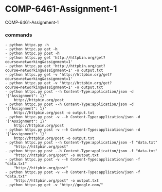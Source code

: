 # COMP-6461-Assignment-1
COMP-6461-Assignment-1

### commands
    - python httpc.py -h
    - python httpc.py get -h
    - python httpc.py post -h
    - python httpc.py get 'http://httpbin.org/get?course=networking&assignment=1'
    - python httpc.py get 'http://httpbin.org/get?course=networking&assignment=1' -o output.txt
    - python httpc.py get -v 'http://httpbin.org/get?course=networking&assignment=1' 
    - python httpc.py get -v 'http://httpbin.org/get?course=networking&assignment=1' -o output.txt
    - python httpc.py post --h Content-Type:application/json -d '{"Assignment": 1}' 
        http://httpbin.org/post
    - python httpc.py post --h Content-Type:application/json -d '{"Assignment": 1}' 
        http://httpbin.org/post -o output.txt
    - python httpc.py post -v --h Content-Type:application/json -d '{"Assignment": 1}' 
        http://httpbin.org/post
    - python httpc.py post -v --h Content-Type:application/json -d '{"Assignment": 1}' 
        http://httpbin.org/post -o output.txt
    - python httpc.py post --h Content-Type:application/json -f "data.txt" 
        "http://httpbin.org/post"
    - python httpc.py post --h Content-Type:application/json -f "data.txt" 
        "http://httpbin.org/post" -o output.txt
    - python httpc.py post -v --h Content-Type:application/json -f "data.txt" 
        "http://httpbin.org/post"
    - python httpc.py post -v --h Content-Type:application/json -f "data.txt" 
        "http://httpbin.org/post" -o output.txt
    - python httpc.py get -v "http://google.com/"


